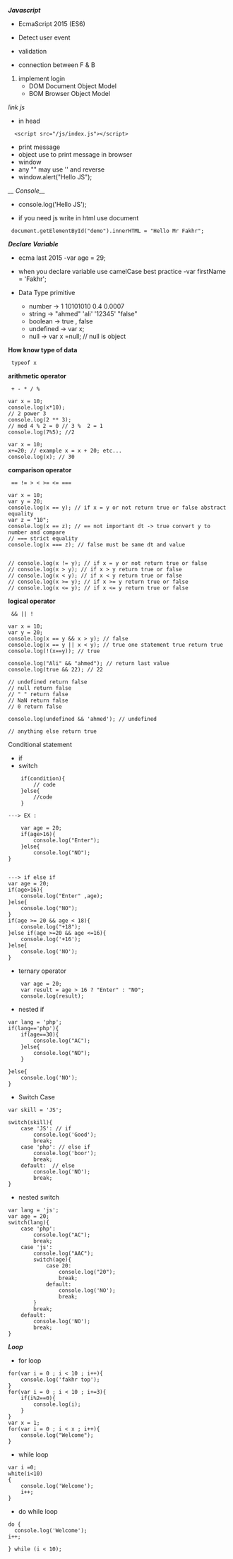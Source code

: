 ***__Javascript__***

- EcmaScript 2015 (ES6)

- Detect user event
- validation 
- connection between F & B

1.  implement login
    - DOM Document Object Model
    - BOM Browser Object Model
    
*link js*
- in head
```
  <script src="/js/index.js"></script>
```

- print message
- object use to print message in browser
- window
- any "" may use '' and reverse
- window.alert("Hello JS");


*__ Console__*
- console.log('Hello JS');

- if you need js write in html use document
```
 document.getElementById("demo").innerHTML = "Hello Mr Fakhr";
 ```

**_Declare Variable_**
- ecma last 2015
    -var age = 29;

- when you declare variable use camelCase best practice
    -var firstName = 'Fakhr';

- Data  Type primitive
    - number -> 1 10101010 0.4 0.0007
    - string  -> "ahmed" 'ali' '12345' "false"
    - boolean -> true , false
    - undefined  -> var x;
    - null -> var x =null;  // null is object

**How know type of data**
```
 typeof x
```

**arithmetic operator**
```
 + - * / %
```
```
var x = 10;
console.log(x*10);
// 2 power 3
console.log(2 ** 3);
// mod 4 % 2 = 0 // 3 %  2 = 1
console.log(7%5); //2

var x = 10;
x+=20; // example x = x + 20; etc...
console.log(x); // 30
```

**comparison operator**
```
 == != > < >= <= ===
```
```
var x = 10;
var y = 20;
console.log(x == y); // if x = y or not return true or false abstract equality
var z = "10";
console.log(x == z); // == not important dt -> true convert y to number and compare
// === strict equality
console.log(x === z); // false must be same dt and value


// console.log(x != y); // if x = y or not return true or false
// console.log(x > y); // if x > y return true or false
// console.log(x < y); // if x < y return true or false
// console.log(x >= y); // if x >= y return true or false
// console.log(x <= y); // if x <= y return true or false
```

**logical operator**
```
 && || !
```
```
var x = 10;
var y = 20;
console.log(x == y && x > y); // false
console.log(x == y || x < y); // true one statement true return true
console.log(!(x==y)); // true
```
```
console.log("Ali" && "ahmed"); // return last value 
console.log(true && 22); // 22

// undefined return false
// null return false
// " " return false
// NaN return false 
// 0 return false

console.log(undefined && 'ahmed'); // undefined

// anything else return true

```

Conditional  statement 
- if
- switch
```
    if(condition){
        // code
    }else{
        //code
    }

---> EX :

    var age = 20;
    if(age>16){
        console.log("Enter");
    }else{
        console.log("NO");
}


---> if else if
var age = 20;
if(age>16){
    console.log("Enter" ,age);
}else{
    console.log("NO");
}
if(age >= 20 && age < 18){
    console.log("+18");
}else if(age >=20 && age <=16){
    console.log('+16');
}else{
    console.log('NO');
}
```
- ternary operator
```
    var age = 20;
    var result = age > 16 ? "Enter" : "NO";
    console.log(result);
```
- nested if 
```
var lang = 'php';
if(lang=='php'){
    if(age==30){
        console.log("AC");
    }else{
        console.log("NO");
    }
    
}else{
    console.log('NO');
}
```

- Switch Case
```
var skill = 'JS';

switch(skill){
    case 'JS': // if
        console.log('Good');
        break;
    case 'php': // else if
        console.log('boor');
        break;
    default:  // else
        console.log('NO');
        break;
}
```

- nested switch
```
var lang = 'js';
var age = 20;
switch(lang){
    case 'php':
        console.log("AC");
        break;
    case 'js':
        console.log("AAC");
        switch(age){
            case 20:
                console.log("20");
                break;
            default:
                console.log('NO');
                break;
        }
        break;
    default:
        console.log('NO');
        break;
}
```

***Loop***
- for loop

```
for(var i = 0 ; i < 10 ; i++){
    console.log('fakhr top');
}
for(var i = 0 ; i < 10 ; i+=3){
    if(i%2==0){
        console.log(i);
    }
}
var x = 1;
for(var i = 0 ; i < x ; i++){
    console.log("Welcome");
}
```
- while loop
```
var i =0;
white(i<10)
{
    console.log('Welcome');
    i++;
}
```
- do while loop
```
do {
  console.log('Welcome');
i++;

} while (i < 10);
```
